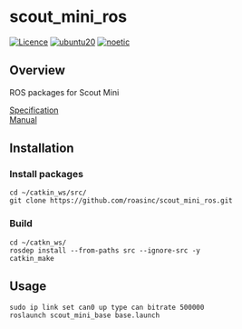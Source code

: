 # scout_mini_ros
[![Licence](https://img.shields.io/badge/License-BSD--3-green.svg)](https://opensource.org/license/bsd-3-clause/)
[![ubuntu20](https://img.shields.io/badge/-UBUNTU_20.04-orange?style=flat-square&logo=ubuntu&logoColor=white)](https://releases.ubuntu.com/focal/)
[![noetic](https://img.shields.io/badge/-NOETIC-blue?style=flat-square&logo=ros)](https://wiki.ros.org/noetic)

## Overview
ROS packages for Scout Mini

[Specification](https://roas.co.kr/scout-mini/)<br>
[Manual](https://docs.roas.co.kr/scout_mini.html)

## Installation
### Install packages
```
cd ~/catkin_ws/src/
git clone https://github.com/roasinc/scout_mini_ros.git
```
### Build
```
cd ~/catkn_ws/
rosdep install --from-paths src --ignore-src -y
catkin_make
```

## Usage
```
sudo ip link set can0 up type can bitrate 500000
roslaunch scout_mini_base base.launch
```
